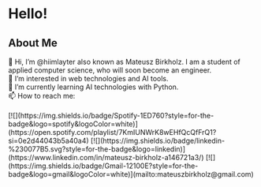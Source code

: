 <h1>Hello!</h1>
<h2>About Me</h2>
👋 Hi, I’m @hiimlayter also known as Mateusz Birkholz. I am a student of applied computer science, who will soon become an engineer.</br>
👀 I’m interested in web technologies and AI tools.</br>
🌱 I’m currently learning AI technologies with Python.</br>
📫 How to reach me: </br></br>
[![](https://img.shields.io/badge/Spotify-1ED760?style=for-the-badge&logo=spotify&logoColor=white)](https://open.spotify.com/playlist/7KmIUNWrK8wEHfQcQfFrQ1?si=0e2d44043b5a40a4)
[![](https://img.shields.io/badge/linkedin-%230077B5.svg?style=for-the-badge&logo=linkedin)](https://www.linkedin.com/in/mateusz-birkholz-a146721a3/)
[![](https://img.shields.io/badge/Gmail-12100E?style=for-the-badge&logo=gmail&logoColor=white)](mailto:mateuszbirkholz@gmail.com)  

<!---
hiimlayter/hiimlayter is a ✨ special ✨ repository because its `README.md` (this file) appears on your GitHub profile.
You can click the Preview link to take a look at your changes.
--->
